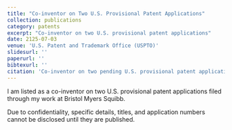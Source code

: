 ```yaml
---
title: "Co-inventor on Two U.S. Provisional Patent Applications"
collection: publications
category: patents
excerpt: "Co-inventor on two U.S. provisional patent applications"
date: 2125-07-03
venue: 'U.S. Patent and Trademark Office (USPTO)'
slidesurl: ''
paperurl: ''
bibtexurl: ''
citation: 'Co-inventor on two pending U.S. provisional patent applications. Filed via Bristol Myers Squibb. (Details are confidential until publication).'
---
```


I am listed as a co-inventor on two U.S. provisional patent applications filed through my work at Bristol Myers Squibb. 

Due to confidentiality, specific details, titles, and application numbers cannot be disclosed until they are published.



